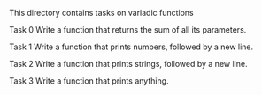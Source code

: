 This directory contains tasks on variadic functions

Task 0
Write a function that returns the sum of all its parameters.

Task 1
Write a function that prints numbers, followed by a new line.

Task 2
Write a function that prints strings, followed by a new line.

Task 3
Write a function that prints anything.
